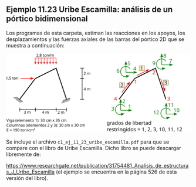 ##  Ejemplo 11.23 Uribe Escamilla: análisis de un pórtico bidimensional

Los programas de esta carpeta, estiman las reacciones en los apoyos, los desplazamientos y las fuerzas axiales de las barras del pórtico 2D que se muestra a continuación:

![figura](c1_portico_2d_uribe_escamilla.svg)

Se incluye el archivo `c1_ej_11_23_uribe_escamilla.pdf` para que se compare con el libro de Uribe Escamilla. Dicho libro se puede descargar libremente de:

https://www.researchgate.net/publication/31754481_Analisis_de_estructuras_J_Uribe_Escamilla (el ejemplo se encuentra en la página 526 de esta versión del libro).

